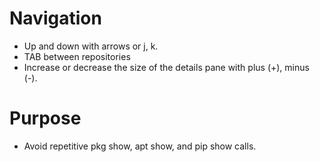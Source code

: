 
# Navigation
- Up and down with arrows or j, k.
- TAB between repositories
- Increase or decrease the size of the details pane with plus (+), minus (-).

# Purpose
- Avoid repetitive pkg show, apt show, and pip show  calls.
